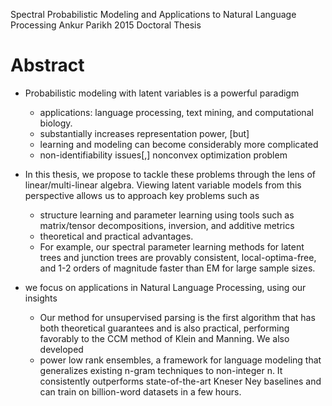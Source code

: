 Spectral Probabilistic Modeling and Applications to Natural Language Processing
Ankur Parikh
2015 Doctoral Thesis

# Abstract

* Probabilistic modeling with latent variables is a powerful paradigm
  * applications: language processing, text mining, and computational biology.
  * substantially increases representation power, [but]
  * learning and modeling can become considerably more complicated
  * non-identifiability issues[,] nonconvex optimization problem 
* In this thesis, we propose to tackle these problems through the lens of
  linear/multi-linear algebra. Viewing latent variable models from this
  perspective allows us to approach key problems such as 
  * structure learning and parameter learning using 
    tools such as matrix/tensor decompositions, inversion, and additive metrics
  * theoretical and practical advantages.  
  * For example, our spectral parameter learning methods for latent trees and
    junction trees are provably consistent, local-optima-free, and 1-2 orders
    of magnitude faster than EM for large sample sizes.

* we focus on applications in Natural Language Processing, using our insights
  * Our method for unsupervised parsing is the first algorithm that has both
    theoretical guarantees and is also practical, performing favorably to the
    CCM method of Klein and Manning. We also developed 
  * power low rank ensembles, a framework for language modeling that
    generalizes existing n-gram techniques to non-integer n. It consistently
    outperforms state-of-the-art Kneser Ney baselines and can train on
    billion-word datasets in a few hours.
